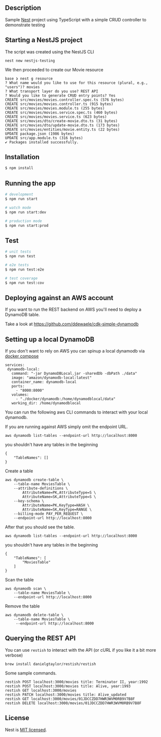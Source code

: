 ## Description

Sample [Nest](https://github.com/nestjs/nest) project using TypeScript with a simple CRUD controller to demonstrate testing

## Starting a NestJS project

The script was created using the NestJS CLI

```
nest new nestjs-testing
```

We then proceeded to create our Movie resource
```
base ❯ nest g resource
? What name would you like to use for this resource (plural, e.g., "users")? movies
? What transport layer do you use? REST API
? Would you like to generate CRUD entry points? Yes
CREATE src/movies/movies.controller.spec.ts (576 bytes)
CREATE src/movies/movies.controller.ts (915 bytes)
CREATE src/movies/movies.module.ts (255 bytes)
CREATE src/movies/movies.service.spec.ts (460 bytes)
CREATE src/movies/movies.service.ts (623 bytes)
CREATE src/movies/dto/create-movie.dto.ts (31 bytes)
CREATE src/movies/dto/update-movie.dto.ts (173 bytes)
CREATE src/movies/entities/movie.entity.ts (22 bytes)
UPDATE package.json (1986 bytes)
UPDATE src/app.module.ts (316 bytes)
✔ Packages installed successfully.
```



## Installation

```bash
$ npm install
```

## Running the app

```bash
# development
$ npm run start

# watch mode
$ npm run start:dev

# production mode
$ npm run start:prod
```

## Test

```bash
# unit tests
$ npm run test

# e2e tests
$ npm run test:e2e

# test coverage
$ npm run test:cov
```

## Deploying against an AWS account

If you want to run the REST backend on AWS you'll need to deploy a DynamoDB table.

Take a look at https://github.com/ddewaele/cdk-simple-dynamodb

## Setting up a local DynamoDB

If you don't want to rely on AWS you can spinup a local dynamodb via [docker compose](./docker-compose.yml)

```
services:
 dynamodb-local:
   command: "-jar DynamoDBLocal.jar -sharedDb -dbPath ./data"
   image: "amazon/dynamodb-local:latest"
   container_name: dynamodb-local
   ports:
     - "8000:8000"
   volumes:
     - "./docker/dynamodb:/home/dynamodblocal/data"
   working_dir: /home/dynamodblocal
```

You can run the following aws CLI commands to interact with your local dynamodb.

If you are running against AWS simply omit the endpoint URL.
```
aws dynamodb list-tables --endpoint-url http://localhost:8000
```

you shouldn't have any tables in the beginning

```
{
    "TableNames": []
}
```

Create a table

```
aws dynamodb create-table \
    --table-name MoviesTable \
    --attribute-definitions \
        AttributeName=PK,AttributeType=S \
        AttributeName=SK,AttributeType=S \
    --key-schema \
        AttributeName=PK,KeyType=HASH \
        AttributeName=SK,KeyType=RANGE \
    --billing-mode PAY_PER_REQUEST \
    --endpoint-url http://localhost:8000
```

After that you should see the table.

```
aws dynamodb list-tables --endpoint-url http://localhost:8000
```

you shouldn't have any tables in the beginning

```
{
    "TableNames": [
        "MoviesTable"
    ]
}
```

Scan the table
```
aws dynamodb scan \
    --table-name MoviesTable \
    --endpoint-url http://localhost:8000
```

Remove the table

```
aws dynamodb delete-table \
    --table-name MoviesTable \
     --endpoint-url http://localhost:8000
```


## Querying the REST API

You can use `restish` to interact with the API (or cURL if you like it a bit more verbose)

```
brew install danielgtaylor/restish/restish
```
Some sample commands.

```
restish POST localhost:3000/movies title: Terminator II, year:1992
restish POST localhost:3000/movies title: Alive, year:1993
restish GET localhost:3000/movies
restish PATCH localhost:3000/movies title: Alive_updated
restish GET localhost:3000/movies/01JDCCZDD7HWR3WVM0RB9V7B8F
restish DELETE localhost:3000/movies/01JDCCZDD7HWR3WVM0RB9V7B8F
```

## License

Nest is [MIT licensed](LICENSE).
